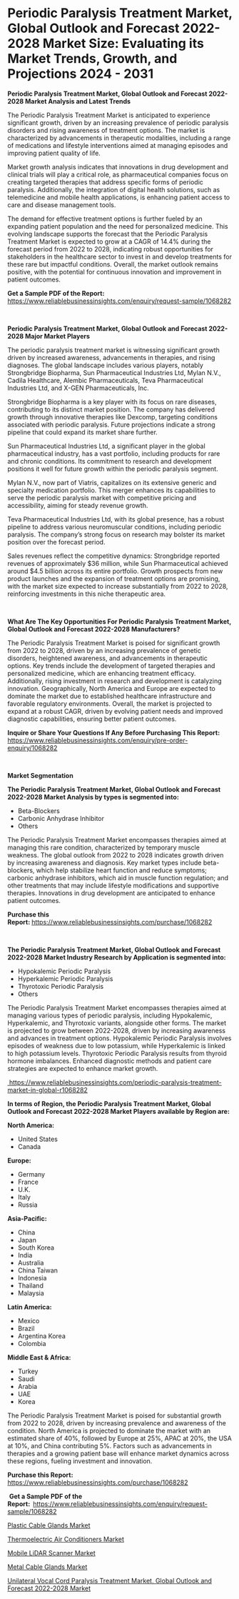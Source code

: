 <p><h1>Periodic Paralysis Treatment Market, Global Outlook and Forecast 2022-2028 Market Size: Evaluating its Market Trends, Growth, and Projections 2024 - 2031</h1></p><p><strong>Periodic Paralysis Treatment Market, Global Outlook and Forecast 2022-2028 Market Analysis and Latest Trends</strong></p>
<p><p>The Periodic Paralysis Treatment Market is anticipated to experience significant growth, driven by an increasing prevalence of periodic paralysis disorders and rising awareness of treatment options. The market is characterized by advancements in therapeutic modalities, including a range of medications and lifestyle interventions aimed at managing episodes and improving patient quality of life. </p><p>Market growth analysis indicates that innovations in drug development and clinical trials will play a critical role, as pharmaceutical companies focus on creating targeted therapies that address specific forms of periodic paralysis. Additionally, the integration of digital health solutions, such as telemedicine and mobile health applications, is enhancing patient access to care and disease management tools.</p><p>The demand for effective treatment options is further fueled by an expanding patient population and the need for personalized medicine. This evolving landscape supports the forecast that the Periodic Paralysis Treatment Market is expected to grow at a CAGR of 14.4% during the forecast period from 2022 to 2028, indicating robust opportunities for stakeholders in the healthcare sector to invest in and develop treatments for these rare but impactful conditions. Overall, the market outlook remains positive, with the potential for continuous innovation and improvement in patient outcomes.</p></p>
<p><strong>Get a Sample PDF of the Report:&nbsp;</strong> <a href="https://www.reliablebusinessinsights.com/enquiry/request-sample/1068282">https://www.reliablebusinessinsights.com/enquiry/request-sample/1068282</a></p>
<p>&nbsp;</p>
<p><strong>Periodic Paralysis Treatment Market, Global Outlook and Forecast 2022-2028 Major Market Players</strong></p>
<p><p>The periodic paralysis treatment market is witnessing significant growth driven by increased awareness, advancements in therapies, and rising diagnoses. The global landscape includes various players, notably Strongbridge Biopharma, Sun Pharmaceutical Industries Ltd, Mylan N.V., Cadila Healthcare, Alembic Pharmaceuticals, Teva Pharmaceutical Industries Ltd, and X-GEN Pharmaceuticals, Inc. </p><p>Strongbridge Biopharma is a key player with its focus on rare diseases, contributing to its distinct market position. The company has delivered growth through innovative therapies like Dexcomp, targeting conditions associated with periodic paralysis. Future projections indicate a strong pipeline that could expand its market share further.</p><p>Sun Pharmaceutical Industries Ltd, a significant player in the global pharmaceutical industry, has a vast portfolio, including products for rare and chronic conditions. Its commitment to research and development positions it well for future growth within the periodic paralysis segment.</p><p>Mylan N.V., now part of Viatris, capitalizes on its extensive generic and specialty medication portfolio. This merger enhances its capabilities to serve the periodic paralysis market with competitive pricing and accessibility, aiming for steady revenue growth.</p><p>Teva Pharmaceutical Industries Ltd, with its global presence, has a robust pipeline to address various neuromuscular conditions, including periodic paralysis. The company’s strong focus on research may bolster its market position over the forecast period.</p><p>Sales revenues reflect the competitive dynamics: Strongbridge reported revenues of approximately $36 million, while Sun Pharmaceutical achieved around $4.5 billion across its entire portfolio. Growth prospects from new product launches and the expansion of treatment options are promising, with the market size expected to increase substantially from 2022 to 2028, reinforcing investments in this niche therapeutic area.</p></p>
<p>&nbsp;</p>
<p><strong>What Are The Key Opportunities For Periodic Paralysis Treatment Market, Global Outlook and Forecast 2022-2028 Manufacturers?</strong></p>
<p><p>The Periodic Paralysis Treatment Market is poised for significant growth from 2022 to 2028, driven by an increasing prevalence of genetic disorders, heightened awareness, and advancements in therapeutic options. Key trends include the development of targeted therapies and personalized medicine, which are enhancing treatment efficacy. Additionally, rising investment in research and development is catalyzing innovation. Geographically, North America and Europe are expected to dominate the market due to established healthcare infrastructure and favorable regulatory environments. Overall, the market is projected to expand at a robust CAGR, driven by evolving patient needs and improved diagnostic capabilities, ensuring better patient outcomes.</p></p>
<p><strong>Inquire or Share Your Questions If Any Before Purchasing This Report:</strong> <a href="https://www.reliablebusinessinsights.com/enquiry/pre-order-enquiry/1068282">https://www.reliablebusinessinsights.com/enquiry/pre-order-enquiry/1068282</a></p>
<p>&nbsp;</p>
<p><strong>Market Segmentation</strong></p>
<p><strong>The Periodic Paralysis Treatment Market, Global Outlook and Forecast 2022-2028 Market Analysis by types is segmented into:</strong></p>
<p><ul><li>Beta-Blockers</li><li>Carbonic Anhydrase Inhibitor</li><li>Others</li></ul></p>
<p><p>The Periodic Paralysis Treatment Market encompasses therapies aimed at managing this rare condition, characterized by temporary muscle weakness. The global outlook from 2022 to 2028 indicates growth driven by increasing awareness and diagnosis. Key market types include beta-blockers, which help stabilize heart function and reduce symptoms; carbonic anhydrase inhibitors, which aid in muscle function regulation; and other treatments that may include lifestyle modifications and supportive therapies. Innovations in drug development are anticipated to enhance patient outcomes.</p></p>
<p><strong>Purchase this Report:&nbsp;</strong><a href="https://www.reliablebusinessinsights.com/purchase/1068282">https://www.reliablebusinessinsights.com/purchase/1068282</a></p>
<p>&nbsp;</p>
<p><strong>The Periodic Paralysis Treatment Market, Global Outlook and Forecast 2022-2028 Market Industry Research by Application is segmented into:</strong></p>
<p><ul><li>Hypokalemic Periodic Paralysis</li><li>Hyperkalemic Periodic Paralysis</li><li>Thyrotoxic Periodic Paralysis</li><li>Others</li></ul></p>
<p><p>The Periodic Paralysis Treatment Market encompasses therapies aimed at managing various types of periodic paralysis, including Hypokalemic, Hyperkalemic, and Thyrotoxic variants, alongside other forms. The market is projected to grow between 2022-2028, driven by increasing awareness and advances in treatment options. Hypokalemic Periodic Paralysis involves episodes of weakness due to low potassium, while Hyperkalemic is linked to high potassium levels. Thyrotoxic Periodic Paralysis results from thyroid hormone imbalances. Enhanced diagnostic methods and patient care strategies are expected to enhance market growth.</p></p>
<p><a href="https://www.reliablebusinessinsights.com/periodic-paralysis-treatment-market-in-global-r1068282">&nbsp;https://www.reliablebusinessinsights.com/periodic-paralysis-treatment-market-in-global-r1068282</a></p>
<p><strong>In terms of Region, the Periodic Paralysis Treatment Market, Global Outlook and Forecast 2022-2028 Market Players available by Region are:</strong></p>
<p>
    <p> <strong> North America: </strong>
        <ul>
            <li>United States</li>
            <li>Canada</li>
        </ul>
        </p> 
    <p> <strong> Europe: </strong>
        <ul>
            <li>Germany</li>
            <li>France</li>
            <li>U.K.</li>
            <li>Italy</li>
            <li>Russia</li>
        </ul>
        </p> 
    <p> <strong> Asia-Pacific: </strong>
        <ul>
            <li>China</li>
            <li>Japan</li>
            <li>South Korea</li>
            <li>India</li>
            <li>Australia</li>
            <li>China Taiwan</li>
            <li>Indonesia</li>
            <li>Thailand</li>
            <li>Malaysia</li>
        </ul>
        </p> 
    <p> <strong> Latin America: </strong>
        <ul>
            <li>Mexico</li>
            <li>Brazil</li>
            <li>Argentina Korea</li>
            <li>Colombia</li>
        </ul>
        </p> 
    <p> <strong> Middle East & Africa: </strong>
        <ul>
            <li>Turkey</li>
            <li>Saudi</li>
            <li>Arabia</li>
            <li>UAE</li>
            <li>Korea</li>
        </ul>
    </p>
    </p>
<p><p>The Periodic Paralysis Treatment Market is poised for substantial growth from 2022 to 2028, driven by increasing prevalence and awareness of the condition. North America is projected to dominate the market with an estimated share of 40%, followed by Europe at 25%, APAC at 20%, the USA at 10%, and China contributing 5%. Factors such as advancements in therapies and a growing patient base will enhance market dynamics across these regions, fueling investment and innovation.</p></p>
<p><strong>Purchase this Report: </strong><a href="https://www.reliablebusinessinsights.com/purchase/1068282">https://www.reliablebusinessinsights.com/purchase/1068282</a></p>
<p>&nbsp;<strong>Get a Sample PDF of the Report:&nbsp;&nbsp;</strong><a href="https://www.reliablebusinessinsights.com/enquiry/request-sample/1068282">https://www.reliablebusinessinsights.com/enquiry/request-sample/1068282</a></p>
<p><strong></strong></p>
<p><p><a href="https://issuu.com/reportprime-2/docs/plastic-cable-glands-market-size-20_95942870e0c82a">Plastic Cable Glands Market</a></p><p><a href="https://medium.com/@jakobeblake51/the-global-thermoelectric-air-conditioners-market-is-at-the-forefront-of-innovation-driving-7e2a0a66be71">Thermoelectric Air Conditioners Market</a></p><p><a href="https://www.linkedin.com/pulse/mobile-lidar-scanner-market-indicators-size-regional-breakdown-nc0zf?trackingId=HOMSfEpDRumslSbtpzSiuQ%3D%3D">Mobile LiDAR Scanner Market</a></p><p><a href="https://issuu.com/reportprime-2/docs/metal-cable-glands-market-size-2030_a3520d5786e1ec">Metal Cable Glands Market</a></p><p><a href="https://github.com/JamesCox407/Market-Research-Report-List-1/blob/main/unilateral-vocal-cord-paralysis-treatment-market-global-outlook-and-forecast-2022-2028-market.md">Unilateral Vocal Cord Paralysis Treatment Market, Global Outlook and Forecast 2022-2028 Market</a></p></p>